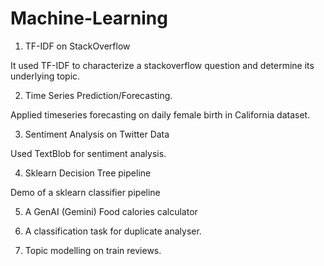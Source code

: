 # Machine-Learning

1) TF-IDF on StackOverflow

It used TF-IDF to characterize a stackoverflow question and determine its underlying topic.

2) Time Series Prediction/Forecasting.

Applied timeseries forecasting on daily female birth in California dataset.

3) Sentiment Analysis on Twitter Data

Used TextBlob for sentiment analysis.

4) Sklearn Decision Tree pipeline

Demo of a sklearn classifier pipeline

5) A GenAI (Gemini) Food calories calculator

6) A classification task for duplicate analyser.

7) Topic modelling on train reviews.